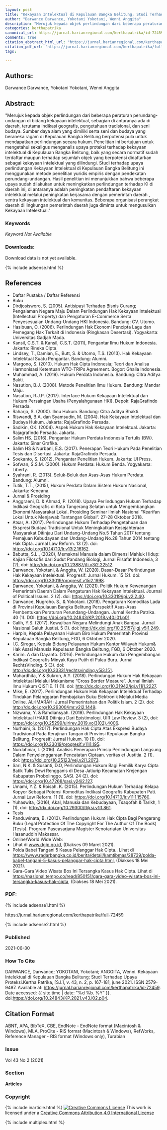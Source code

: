 ```yaml
---
layout: post
title: "Kekayaan Intelektual di Kepulauan Bangka Belitung; Studi Terhadap Upaya Proteksi"
author: "Darwance Darwance, Yokotani Yokotani, Wenni Anggita"
description: "Merujuk kepada objek perlindungan dari beberapa peraturan perundangundangan di bidang kekayaan intelektual sebagian di antaranya ada di daerah terutama indikasi geogr"
categories: kerthapatrika
canonical_url: https://jurnal.harianregional.com/kerthapatrika/id-72459
comments: true
citation_abstract_html_url: "https://jurnal.harianregional.com/kerthapatrika/id-72459"
citation_pdf_url: "https://jurnal.harianregional.com/kerthapatrika/full-72459"
tags:

---
```


## Authors:
Darwance Darwance, Yokotani Yokotani, Wenni Anggita

## Abstract:
"Merujuk kepada objek perlindungan dari beberapa peraturan perundang-undangan di bidang kekayaan intelektual, sebagian di antaranya ada di daerah, terutama indikasi geografis, pengetahuan tradisional, dan seni budaya. Sumber daya alam yang dimiliki serta seni dan budaya yang beraneka ragam di Kepulauan Bangka Belitung berpotensi pula untuk mendapatkan perlindungan secara hukum. Penelitian ini bertujuan untuk mengetahui sekaligus menganalis upaya proteksi terhadap kekayaan intelektual di Kepulauan Bangka Belitung, baik yang secara normatif sudah terdaftar maupun terhadap sejumlah objek yang berpotensi didaftarkan sebagai kekayaan intelektual yang dilindungi. Studi terhadap upaya perlindungan Kekayaan Intelektual di Kepulauan Bangka Belitung ini menggunakan metode penelitian yuridis empiris dengan pendekatan perundang-undangan. Hasil penelitian ini menunjukkan bahwa beberapa upaya sudah dilakukan untuk meningkatkan perlindungan terhadap KI di daerah ini, di antaranya adalah peningkatan pendaftaran kekayaan intelektual melalui peningkatan kerjasama dengan pemerintah daerah , sentra kekayaan intelektual dan komunitas. Beberapa organisasi perangkat daerah di lingkungan pemerintah daerah juga diminta untuk mengusulkan Kekayaan Intelektual."

### Keywords
*Keyword Not Available*

### Downloads:
Download data is not yet available.

{% include adsense.html %}
## References
- Daftar Pustaka / Daftar Referensi
- Buku
- Dirdjosisworo, S. (2005). Antisipasi Terhadap Bisnis Curang; Pengalaman Negara Maju Dalam Perlindungan Hak Kekayaan Intelektual (Intellectual Property) dan Pengaturan E-Commerce Serta Penyesesuaian Undang-Undang HKI Indonesia. Bandung: CV. Utomo.
- Hasibuan, O. (2006). Perlindungan Hak Ekonomi Pencipta Lagu dan Pemegang Hak Terkait di Indonesia (Ringkasan Desertasi). Yogyakarta: Universitas Gadjah Mada.
- Kansil, C.S.T.  & Kansil, C.S.T. (2011), Pengantar Ilmu Hukum Indonesia. Jakarta: Rineka Cipta.
- Lindsey, T., Damian, E., Butt, S. & Utomo, T.S. (2013). Hak Kekayaan Intelektual Suatu Pengantar. Bandung: Alumni.
- Margono, S. (2010). Hukum Hak Cipta Indonesia; Teori dan Analisa Harmonisasi Ketentuan WTO-TRIPs Agreement. Bogor: Ghalia Indonesia.
- Muhammad, A. (2019). Hukum Perdata Indonesia. Bandung: Citra Aditya Bakti.
- Nasution, B.J. (2008). Metode Penelitian Ilmu Hukum. Bandung: Mandar Maju.
- Nasution, R.J.P. (2017). Interface Hukum Kekayaan Intelektual dan Hukum Persaingan Usaha (Penyalahgunaan HKI). Depok: RajaGrafindo Persada.
- Raharjo, S. (2000). Ilmu Hukum. Bandung: Citra Aditya Bhakti.
- Riswandi, B.A. dan Syamsudin, M. (2004). Hak Kekayaan Intelektual dan Budaya Hukum. Jakarta: RajaGrafindo Persada.
- Sadikin, OK. (2004). Aspek Hukum Hak Kekayaan Intelektual. Jakarta: Rajagrafindo Persada. Jakarta.
- Salim HS. (2016). Pengantar Hukum Perdata Indonesia Tertulis (BW). Jakarta: Sinar Grafika.
- Salim HS & Nurbani, E.S. (2017). Penerapan Teori Hukum Pada Penelitian Tesis dan Disertasi. Jakarta: RajaGrafindo Persada.
- Soekanto, S. (2012). Pengantar Penelitian Hukum. Jakarta: UI Press.
- Sofwan, S.S.M. (2000). Hukum Perdata: Hukum Benda. Yogyakarta: Liberty.
- Syahrani, R. (2013). Seluk-Beluk dan Asas-Asas Hukum Perdata. Bandung: Alumni.
- Tutik, T.T., (2015), Hukum Perdata Dalam Sistem Hukum Nasional, Jakarta: Kencana.
- Jurnal & Prosiding
- Anggraeni, D. & Ahmad, P. (2018). Upaya Perlindungan Hukum Terhadap Indikasi Geografis di Kota Tangerang Selatan untuk Mengembangkan Ekonomi Masyarakat Lokal. Prosiding Seminar Ilmiah Nasional “Kearifan Lokal Untuk Menjawab Tantangan Global”. 27-28 Oktober 2018.
- Atsar, A. (2017). Perlindungan Hukum Terhadap Pengetahuan dan Ekspresi Budaya Tradisional Untuk Meningkatkan Kesejahteraan Masyarakat Ditinjau Dari Undang-Undang No.5 Tahun 2017 tentang Pemajuan Kebudayaan dan Undang-Undang No.28 Tahun 2014 tentang Hak Cipta. Jurnal Law Reform. 13 (2). doi: https://doi.org/10.14710/lr.v13i2.16162.
- Babutta, S.L., (2020), Memaknai Manusia dalam Dimensi Mahluk Hidup: Kajian Filosofis dari Sudut Pandang Biologi, Jurnal Filsafat Indonesia, 3 (2), doi: http://dx.doi.org/10.23887/jfi.v3i2.22512.
- Darwance, Yokotani, & Anggita, W. (2020). Dasar-Dasar Perlindungan Hak Kekayaan Intelektual. Progresif: Jurnal Hukum. 15 (2). doi: https://doi.org/10.33019/progresif.v15i2.1998.
- Darwance, Yokotani, & Anggita, W. (2021). Politik Hukum Kewenangan Pemerintah Daerah Dalam Pengaturan Hak Kekayaan Intelektual. Journal of Political Issues. 2 (2). doi: https://doi.org/10.33019/jpi.v2i2.40.
- Darwance, Nugroho. S., & Yokotani. (2018). Pengaturan Komoditas Lada di Provinsi Kepulauan Bangka Belitung Perspektif Asas-Asas Pembentukan Peraturan Perundang-Undangan. Jurnal Kertha Patrika. 40 (1). DOI: https://doi.org/10.24843/KP.2018.v40.i01.p01.
- Galih, Y.S. (2017). Kewajiban Negara Melindungi Anak Bangsa. Jurnal Nasional Galuh Justisi. 5 (1). doi: http://dx.doi.org/10.25157/jigj.v5i1.249.
- Harpin, Kepala Pelayanan Hukum Biro Hukum Pemerintah Provinsi Kepulauan Bangka Belitung, FGD, 6 Oktober 2020.
- I.C. Siregar, Kepala Bidang Pelayanan Hukum Kantor Wilayah Hukum& Hak Asasi Manusia Kepulauan Bangka Belitung, FGD, 6 Oktober 2020.
- Karim. A dan Dayanto. (2016). Perlindungan Hukum dan Pengembangan Indikasi Geografis Minyak Kayu Putih di Pulau Buru. Jurnal RechtsVinding. 5 (3). doi: http://dx.doi.org/10.33331/rechtsvinding.v5i3.151.
- Mahardhita, Y & Sukron, A.Y. (2018). Perlindungan Hukum Hak Kekayaan Intelektual Melalui Mekanisme “Cross Border Measure”. Jurnal Ilmiah Ilmu Hukum QISTIE. 11 (1). doi: http://dx.doi.org/10.31942/jqi.v11i1.2227.
- Mike, E. (2017). Perlindungan Hukum Hak Kekayaan Intelektual Terhadap Tindakan Pelanggaran Pembajakan Buku Elektronik Melalui Media Online. AL-IMARAH: Jurnal Pemerintahan dan Politik Islam. 2 (2). doi: http://dx.doi.org/10.29300/imr.v2i2.1449.
- Nizwana, Y. & Rahdiansyah. (2019). Perlindungan Hak Kekayaan Intelektual (HAKI) Ditinjau Dari Epistimologi. UIR Law Review. 3 (2), doi: https://doi.org/10.25299/uirlrev.2019.vol3(02).4006.
- Nurhaini, S. (2017). Perlindungan Hak Cipta Atas Ekspresi Budaya Tradisional Pada Kerajinan Tangan di Provinsi Kepulauan Bangka Belitung, Progresif: Jurnal Hukum. 10 (1). doi: https://doi.org/10.33019/progresif.v11i1.195.
- Nurdahniar, I. (2016). Analisis Penerapan Prinsip Perlindungan Langsung Dalam Penyelenggaraan Pencatatan Ciptaan. veritas et Justitia. 2 (1). doi: https://doi.org/10.25123/vej.v2i1.2073.
- Sari, N.K. & Susanti, D.O, Perlindungan Hukum Bagi Pemilik Karya Cipta Batik Tulis Dewi Rengganis di Desa Jatiurip Kecamatan Krejengan Kabupaten Probolinggo. SASI. 24 (2). doi: https://doi.org/10.47268/sasi.v24i2.127.
- Umami, Y.Z. & Roisah. K. (2015). Perlindungan Hukum Terhadap Kelapa Kopyor Sebagai Potensi Komoditas Indikasi Geografis Kabupaten Pati. Jurnal Law Reform. 11 (1). doi: https://doi.org/10.14710/lr.v11i1.15760.
- Yuhaswita, (2016), Akal, Manusia dan Kebudayaan, Tsaqofah & Tarikh, 1 (1), doi: http://dx.doi.org/10.29300/ttjksi.v1i1.861.
- Tesis
- Panduwinata, B. (2013). Perlindungan Hukum Hak Cipta Bagi Pengarang Buku (Legal Protection Of The Copyright For The Author Of The Book) (Tesis). Program Pascasarjana Magister Kenotariatan Universitas Hasanuddin Makassar.
- Online/World Wide Web:
- Lihat di www.dgip.go.id, (Diakses 09 Maret 2021).
- Polda Babel Tangani 5 Kasus Pelanggar Hak Cipta.. Lihat di https://www.radarbangka.co.id/berita/detail/kamtibmas/28739/polda-babel-tangani-5-kasus-pelanggar-hak-cipta.html, (Diakses 18 Mei 2021).
- Gara-Gara Video Wisata Bos Ini Tersangka Kasus Hak Cipta. Lihat di https://nasional.tempo.co/read/850151/gara-gara-video-wisata-bos-ini-tersangka-kasus-hak-cipta, (Diakses 18 Mei 2021).

### PDF:

{% include adsense1.html %}

<https://jurnal.harianregional.com/kerthapatrika/full-72459>

{% include adsense2.html %}

### Published
2021-06-30

### How To Cite
DARWANCE, Darwance; YOKOTANI, Yokotani; ANGGITA, Wenni.  Kekayaan Intelektual di Kepulauan Bangka Belitung; Studi Terhadap Upaya Proteksi.Kertha Patrika, [S.l.], v. 43, n. 2, p. 167-181, june 2021. ISSN 2579-9487. Available at: <https://jurnal.harianregional.com/kerthapatrika/id-72459>. Date accessed: {{ site.time | date: "%d %b. %Y" }}. doi:https://doi.org/10.24843/KP.2021.v43.i02.p04.

## Citation Format
ABNT, APA, BibTeX, CBE, EndNote - EndNote format (Macintosh & Windows), MLA, ProCite - RIS format (Macintosh & Windows), RefWorks, Reference Manager - RIS format (Windows only), Turabian

### Issue
Vol 43 No 2 (2021)

### Section 
**Articles**

### Copyright 
{% include inarticle.html %}
<a href="http://creativecommons.org/licenses/by/4.0/" rel="license"><img src="https://i.creativecommons.org/l/by/4.0/88x31.png" alt="Creative Commons License" /></a>
This work is licensed under a <a href="http://creativecommons.org/licenses/by/4.0/" rel="nofollow">Creative Commons Attribution 4.0 International License</a>

{% include multiplex.html %}
